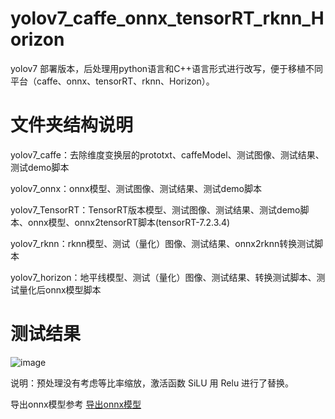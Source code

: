 # yolov7_caffe_onnx_tensorRT_rknn_Horizon

yolov7 部署版本，后处理用python语言和C++语言形式进行改写，便于移植不同平台（caffe、onnx、tensorRT、rknn、Horizon）。

# 文件夹结构说明

yolov7_caffe：去除维度变换层的prototxt、caffeModel、测试图像、测试结果、测试demo脚本

yolov7_onnx：onnx模型、测试图像、测试结果、测试demo脚本

yolov7_TensorRT：TensorRT版本模型、测试图像、测试结果、测试demo脚本、onnx模型、onnx2tensorRT脚本(tensorRT-7.2.3.4)

yolov7_rknn：rknn模型、测试（量化）图像、测试结果、onnx2rknn转换测试脚本

yolov7_horizon：地平线模型、测试（量化）图像、测试结果、转换测试脚本、测试量化后onnx模型脚本

# 测试结果
![image](https://github.com/cqu20160901/yolov7_caffe_onnx_tensorRT/blob/main/yolov7_caffe/result.jpg)

说明：预处理没有考虑等比率缩放，激活函数 SiLU 用 Relu 进行了替换。

导出onnx模型参考 [导出onnx模型](https://blog.csdn.net/zhangqian_1/article/details/129138325)

